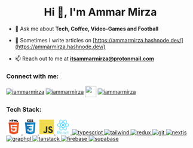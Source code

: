 <h1 align="center">Hi 👋, I'm Ammar Mirza</h1>

- 💬 Ask me about **Tech, Coffee, Video-Games and Football**

- 📝 Sometimes I write articles on [https://ammarmirza.hashnode.dev/](https://ammarmirza.hashnode.dev/)

- 📫 Reach out to me at **itsammarmirza@protonmail.com**



<h3 align="left">Connect with me:</h3>
<p align="left">
<a href="https://twitter.com/iammarmirza" target="blank"><img align="center" src="https://raw.githubusercontent.com/rahuldkjain/github-profile-readme-generator/master/src/images/icons/Social/twitter.svg" alt="iammarmirza" height="30" width="40" /></a>
<a href="https://linkedin.com/in/iammarmirza" target="blank"><img align="center" src="https://raw.githubusercontent.com/rahuldkjain/github-profile-readme-generator/master/src/images/icons/Social/linked-in-alt.svg" alt="iammarmirza" height="30" width="40" /></a>
<a href="https://hashnode.com/@ammarmirza" target="blank"><img align="center" src="https://cdn.hashnode.com/res/hashnode/image/upload/v1611902473383/CDyAuTy75.png?auto=compress" height="30" width="30" /></a>
<a href="https://instagram.com/iammarmirza" target="blank"><img align="center" src="https://raw.githubusercontent.com/rahuldkjain/github-profile-readme-generator/master/src/images/icons/Social/instagram.svg" alt="iammarmirza" height="30" width="40" /></a>
</p>

<h3 align="left">Tech Stack:</h3>
<p align="left"> 
<a href="https://www.w3.org/html/" target="_blank" rel="noreferrer"> <img src="https://raw.githubusercontent.com/devicons/devicon/master/icons/html5/html5-original-wordmark.svg" alt="html5" width="40" height="40"/> </a>
<a href="https://www.w3schools.com/css/" target="_blank" rel="noreferrer"> <img src="https://raw.githubusercontent.com/devicons/devicon/master/icons/css3/css3-original-wordmark.svg" alt="css3" width="40" height="40"/> </a>  <a href="https://developer.mozilla.org/en-US/docs/Web/JavaScript" target="_blank" rel="noreferrer"> <img src="https://raw.githubusercontent.com/devicons/devicon/master/icons/javascript/javascript-original.svg" alt="javascript" width="40" height="40"/> </a> <a href="https://reactjs.org/" target="_blank" rel="noreferrer"> <img src="https://raw.githubusercontent.com/devicons/devicon/master/icons/react/react-original-wordmark.svg" alt="react" width="40" height="40"/> </a>
<a href="https://www.typescriptlang.org/" target="_blank" rel="noreferrer"> <img src="https://upload.wikimedia.org/wikipedia/commons/thumb/4/4c/Typescript_logo_2020.svg/1200px-Typescript_logo_2020.svg.png" alt="typescript" width="40" height="40"/> </a>  
<a href="https://tailwindcss.com/" target="_blank" rel="noreferrer"> <img src="https://www.vectorlogo.zone/logos/tailwindcss/tailwindcss-icon.svg" alt="tailwind" width="40" height="40"/> </a>
<a href="https://redux.js.org/" target="_blank" rel="noreferrer"> <img src="https://raw.githubusercontent.com/reduxjs/redux/master/logo/logo.png" alt="redux" width="40" /> </a>
<a href="https://git-scm.com/" target="_blank" rel="noreferrer"> <img src="https://www.vectorlogo.zone/logos/git-scm/git-scm-icon.svg" alt="git" width="40" height="40"/> </a>
<a href="https://nextjs.org" target="_blank" rel="noreferrer"> <img src="https://www.svgrepo.com/show/354113/nextjs-icon.svg" alt="nextjs" width="40" height="40"/> </a>
<a href="https://graphql.org/" target="_blank" rel="noreferrer"> <img src="https://upload.wikimedia.org/wikipedia/commons/thumb/1/17/GraphQL_Logo.svg/512px-GraphQL_Logo.svg.png" alt="graphql" width="40" height="40"/> </a>
<a href="https://tanstack.com/" target="_blank" rel="noreferrer"> <img src="https://tanstack.com/_build/assets/logo-color-600w-Bx4vtR8J.png" alt="tanstack" width="40" height="40"/> </a>
<a href="https://firebase.google.com/" target="_blank" rel="noreferrer"> <img src="https://w7.pngwing.com/pngs/246/288/png-transparent-firebase-hd-logo-thumbnail.png" alt="firebase" width="40" height="40"/> </a>
<a href="https://supabase.com/" target="_blank" rel="noreferrer"> <img src="https://seeklogo.com/images/S/supabase-logo-DCC676FFE2-seeklogo.com.png" alt="supabase" width="40" height="40"/> </a>
</p>
